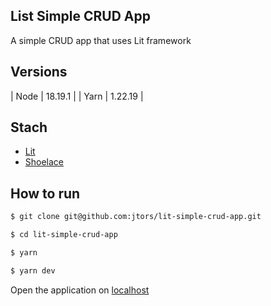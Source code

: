 ## List Simple CRUD App

A simple CRUD app that uses Lit framework

## Versions
| Node   | 18.19.1   |
| Yarn   | 1.22.19   |

## Stach

- [Lit](https://lit.dev/)
- [Shoelace](https://shoelace.style/)

## How to run

```bash
$ git clone git@github.com:jtors/lit-simple-crud-app.git

$ cd lit-simple-crud-app

$ yarn

$ yarn dev

```

Open the application on [localhost](http://localhost:5173/)
